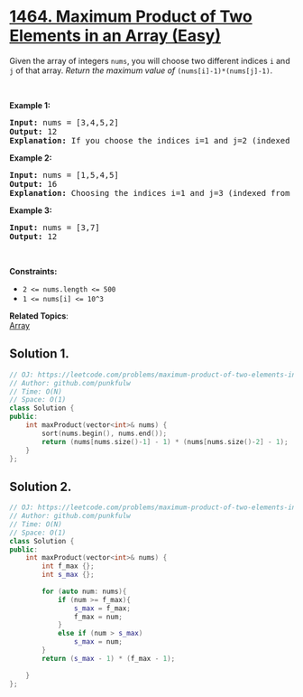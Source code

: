 # [1464. Maximum Product of Two Elements in an Array (Easy)](https://leetcode.com/problems/maximum-product-of-two-elements-in-an-array/)

Given the array of integers <code>nums</code>, you will choose two different indices <code>i</code> and <code>j</code> of that array. <em>Return the maximum value of</em> <code>(nums[i]-1)*(nums[j]-1)</code>.
<p>&nbsp;</p>
<p><strong>Example 1:</strong></p>

<pre><strong>Input:</strong> nums = [3,4,5,2]
<strong>Output:</strong> 12 
<strong>Explanation:</strong> If you choose the indices i=1 and j=2 (indexed from 0), you will get the maximum value, that is, (nums[1]-1)*(nums[2]-1) = (4-1)*(5-1) = 3*4 = 12. 
</pre>

<p><strong>Example 2:</strong></p>

<pre><strong>Input:</strong> nums = [1,5,4,5]
<strong>Output:</strong> 16
<strong>Explanation:</strong> Choosing the indices i=1 and j=3 (indexed from 0), you will get the maximum value of (5-1)*(5-1) = 16.
</pre>

<p><strong>Example 3:</strong></p>

<pre><strong>Input:</strong> nums = [3,7]
<strong>Output:</strong> 12
</pre>

<p>&nbsp;</p>
<p><strong>Constraints:</strong></p>

<ul>
	<li><code>2 &lt;= nums.length &lt;= 500</code></li>
	<li><code>1 &lt;= nums[i] &lt;= 10^3</code></li>
</ul>

**Related Topics**:  
[Array](https://leetcode.com/tag/array/)

## Solution 1. 

```cpp
// OJ: https://leetcode.com/problems/maximum-product-of-two-elements-in-an-array/
// Author: github.com/punkfulw
// Time: O(N)
// Space: O(1)
class Solution {
public:
    int maxProduct(vector<int>& nums) {
        sort(nums.begin(), nums.end());
        return (nums[nums.size()-1] - 1) * (nums[nums.size()-2] - 1); 
    }
};
```

## Solution 2. 


```cpp
// OJ: https://leetcode.com/problems/maximum-product-of-two-elements-in-an-array/
// Author: github.com/punkfulw
// Time: O(N)
// Space: O(1)
class Solution {
public:
    int maxProduct(vector<int>& nums) {
        int f_max {};
        int s_max {};
        
        for (auto num: nums){
            if (num >= f_max){
                s_max = f_max;
                f_max = num;
            }
            else if (num > s_max)
                s_max = num;
        }
        return (s_max - 1) * (f_max - 1);
        
    }
};
```

